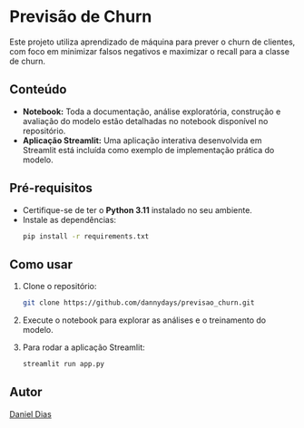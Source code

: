 # Previsão de Churn

Este projeto utiliza aprendizado de máquina para prever o churn de clientes, com foco em minimizar falsos negativos e maximizar o recall para a classe de churn.

## Conteúdo

- **Notebook:** Toda a documentação, análise exploratória, construção e avaliação do modelo estão detalhadas no notebook disponível no repositório.
- **Aplicação Streamlit:** Uma aplicação interativa desenvolvida em Streamlit está incluída como exemplo de implementação prática do modelo.

## Pré-requisitos

- Certifique-se de ter o **Python 3.11** instalado no seu ambiente.
- Instale as dependências:
   ```bash
   pip install -r requirements.txt
   ```

## Como usar

1. Clone o repositório:
   ```bash
   git clone https://github.com/dannydays/previsao_churn.git
   ```

2. Execute o notebook para explorar as análises e o treinamento do modelo.

3. Para rodar a aplicação Streamlit:
   ```bash
   streamlit run app.py
   ```

## Autor

[Daniel Dias](https://github.com/dannydays)
